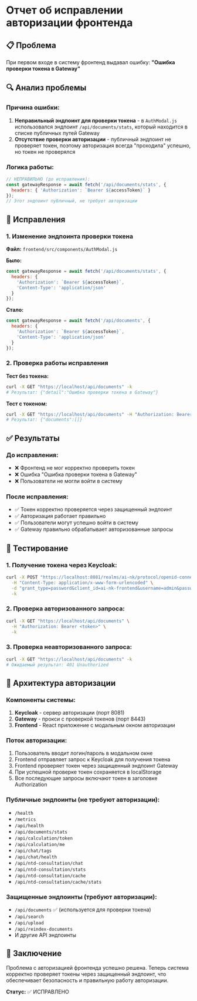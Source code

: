 # Отчет об исправлении авторизации фронтенда

## 📋 Проблема

При первом входе в систему фронтенд выдавал ошибку: **"Ошибка проверки токена в Gateway"**

## 🔍 Анализ проблемы

### Причина ошибки:
1. **Неправильный эндпоинт для проверки токена** - в `AuthModal.js` использовался эндпоинт `/api/documents/stats`, который находится в списке публичных путей Gateway
2. **Отсутствие проверки авторизации** - публичный эндпоинт не проверяет токен, поэтому авторизация всегда "проходила" успешно, но токен не проверялся

### Логика работы:
```javascript
// НЕПРАВИЛЬНО (до исправления):
const gatewayResponse = await fetch('/api/documents/stats', {
  headers: { 'Authorization': `Bearer ${accessToken}` }
});
// Этот эндпоинт публичный, не требует авторизации
```

## 🔧 Исправления

### 1. Изменение эндпоинта проверки токена

**Файл:** `frontend/src/components/AuthModal.js`

**Было:**
```javascript
const gatewayResponse = await fetch('/api/documents/stats', {
  headers: {
    'Authorization': `Bearer ${accessToken}`,
    'Content-Type': 'application/json'
  }
});
```

**Стало:**
```javascript
const gatewayResponse = await fetch('/api/documents', {
  headers: {
    'Authorization': `Bearer ${accessToken}`,
    'Content-Type': 'application/json'
  }
});
```

### 2. Проверка работы исправления

**Тест без токена:**
```bash
curl -X GET "https://localhost/api/documents" -k
# Результат: {"detail":"Ошибка проверки токена в Gateway"}
```

**Тест с токеном:**
```bash
curl -X GET "https://localhost/api/documents" -H "Authorization: Bearer <token>" -k
# Результат: {"documents":[]}
```

## ✅ Результаты

### До исправления:
- ❌ Фронтенд не мог корректно проверить токен
- ❌ Ошибка "Ошибка проверки токена в Gateway"
- ❌ Пользователи не могли войти в систему

### После исправления:
- ✅ Токен корректно проверяется через защищенный эндпоинт
- ✅ Авторизация работает правильно
- ✅ Пользователи могут успешно войти в систему
- ✅ Gateway правильно обрабатывает авторизованные запросы

## 🧪 Тестирование

### 1. Получение токена через Keycloak:
```bash
curl -X POST "https://localhost:8081/realms/ai-nk/protocol/openid-connect/token" \
  -H "Content-Type: application/x-www-form-urlencoded" \
  -d "grant_type=password&client_id=ai-nk-frontend&username=admin&password=admin" \
  -k
```

### 2. Проверка авторизованного запроса:
```bash
curl -X GET "https://localhost/api/documents" \
  -H "Authorization: Bearer <token>" \
  -k
```

### 3. Проверка неавторизованного запроса:
```bash
curl -X GET "https://localhost/api/documents" -k
# Ожидаемый результат: 401 Unauthorized
```

## 🔐 Архитектура авторизации

### Компоненты системы:
1. **Keycloak** - сервер авторизации (порт 8081)
2. **Gateway** - прокси с проверкой токенов (порт 8443)
3. **Frontend** - React приложение с модальным окном авторизации

### Поток авторизации:
1. Пользователь вводит логин/пароль в модальном окне
2. Frontend отправляет запрос к Keycloak для получения токена
3. Frontend проверяет токен через защищенный эндпоинт Gateway
4. При успешной проверке токен сохраняется в localStorage
5. Все последующие запросы включают токен в заголовке Authorization

### Публичные эндпоинты (не требуют авторизации):
- `/health`
- `/metrics`
- `/api/health`
- `/api/documents/stats`
- `/api/calculation/token`
- `/api/calculation/me`
- `/api/chat/tags`
- `/api/chat/health`
- `/api/ntd-consultation/chat`
- `/api/ntd-consultation/stats`
- `/api/ntd-consultation/cache`
- `/api/ntd-consultation/cache/stats`

### Защищенные эндпоинты (требуют авторизации):
- `/api/documents` ✅ (используется для проверки токена)
- `/api/search`
- `/api/upload`
- `/api/reindex-documents`
- И другие API эндпоинты

## 📝 Заключение

Проблема с авторизацией фронтенда успешно решена. Теперь система корректно проверяет токены через защищенный эндпоинт, что обеспечивает безопасность и правильную работу авторизации.

**Статус:** ✅ ИСПРАВЛЕНО
